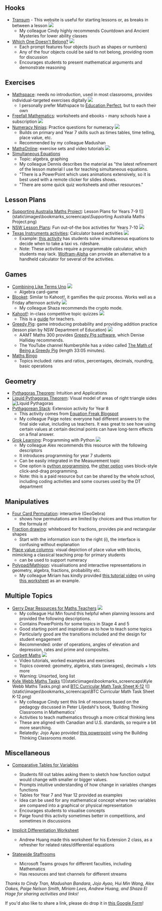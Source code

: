 ## Hooks
* [Transum](https://www.transum.org/Software/SW/Starter_of_the_day/index_page.asp) - This website is useful for starting lessons or, as breaks in between a lesson
![](static\images\bookmarks_screencaps\Transum.png)
	* My colleague Cindy highly recommends Countdown and Ancient Mysteries for lower ability classes
* [Which One Doesn't Belong?](https://wodb.ca/)
![](static\images\bookmarks_screencaps\wodb.png)
	* Each prompt features four objects (such as shapes or numbers)
	* Any of the four objects could be said to not belong, providing room for discussion
	* Encourages students to present mathematical arguments and demonstrate reasoning

## Exercises
* [Mathspace](https://help.mathspace.co/en/collections/93682-using-mathspace-as-a-teacher): needs no introduction, used in most classrooms, provides individual-targeted exercises digitally
![](static\images\bookmarks_screencaps\mathspace.png)
	* I personally prefer Mathspace to [Education Perfect](https://www.educationperfect.com/), but to each their own
* [Freefall Mathematics](https://freefallmathematics.com/products.htm): worksheets and ebooks - many schools have a subscription
![](static\images\bookmarks_screencaps\freefall_mathematics.png)
* [Numeracy Ninjas](https://www.numeracyninjas.org/): Practice questions for numeracy
![](static\images\bookmarks_screencaps\numeracy_ninjas.png)
	* Builds on primary and Year 7 skills such as times tables, time telling, place value, etc.
	* Recommended by my colleague Madushan
* [MathsOnline](https://www.mathsonline.com.au/info-for-teachers): exercise sets and video tutorials
![](static\images\bookmarks_screencaps\maths_online.png)
* [Simultaneous Equations](https://www.dropbox.com/scl/fo/0dabbxzgf7q392yez6q6i/h?rlkey=dgp3xrwizy1octt6pvuz2an8o&dl=0)
	* Topic: algebra, graphing
	* My colleague Dennis describes the material as "the latest refinement of the lesson material I use for teaching simultaneous equations.
	* "There is a PowerPoint which uses animations extensively, so it is best used with a remote clicker for slides shows.
	* "There are some quick quiz worksheets and other resources."

## Lesson Plans
* [Supporting Australia Maths Project](https://www.amsi.org.au/ESA_middle_years/Year7/Year7_md/Year7main.html): Lesson Plans for Years 7-9
![](static\images\bookmarks_screencaps\Supporting Australia Maths Project.png)
* [NSW Lesson Plans](https://education.nsw.gov.au/teaching-and-learning/curriculum/mathematics/mathematics-curriculum-resources-k-12/mathematics-7-10-resources): Fun out-of-the box activities for Years 7-10
![](static\images\bookmarks_screencaps\det_lesson_plans.png)
* [Texas Instruments activities](https://education.ti.com/en-au/seniornspiredcurriculum/aus-nz/nsw): Calculator based activities
![](static\images\bookmarks_screencaps\texas_instruments.png)
	* Example: [this activity](https://education.ti.com/en-au/seniornspiredcurriculum/aus-nz/detail?id=0E575E989E17478696FCD9966760231E&t=4F3490A6B252453E9D603D8739C4309F#!) has students solve simultaneous equations to decide when to take a taxi vs. rideshare.
	* Note: These activities require a programmable calculator, which students may lack. [Wolfram-Alpha](https://www.wolframalpha.com/) can provide an alternative to a handheld calculator for several of the activities.

## Games
* [Combining Like Terms Uno](https://www.frontporchmath.com/wp-content/uploads/2017/10/like-terms-uno.pdf)
![](static\images\bookmarks_screencaps\like_terms_uno.png)
	* Algebra card-game
* [Blooket](https://www.blooket.com/): Similar to Kahoot!, it gamifies the quiz process. Works well as a Friday afternoon activity
![](static\images\bookmarks_screencaps\blooket.png)
	* My colleague Shaza recommends the crypto mode.
* [Kahoot!](https://kahoot.com/): in-class competitive topic quizzes
![](static\images\bookmarks_screencaps\kahoot.png)
	* This is a [guide](https://kahoot.com/files/2021/06/StarterGuide_0621.pdf) for teachers.
* [Greedy Pig](static\pdfs\others_resources\mtm_reunion\det-nsw-greedy-pig.pdf): game introducing probability and providing addition practice (lesson plan by NSW Department of Education)
![](static\images\bookmarks_screencaps\greedy_pig.png)
	* AAMT Maths 300 provides [Greedy Pig software](https://lessons.maths300.com/greedy-pig), which Denise Halliday recommends.
	* The YouTube channel Numberphile has a video called [The Math of Being a Greedy Pig](https://www.youtube.com/watch?v=ULhRLGzoXQ0&ab_channel=Numberphile) (length 33:05 minutes).
* [Maths Bingo](https://mathsstarters.net/bingo)
	* Topics included: rates and ratios, percentages, decimals, rounding, basic operations



## Geometry
* [Pythagoras Theorem](https://betterexplained.com/articles/surprising-uses-of-the-pythagorean-theorem/): Intuition and Applications
* [Liquid Pythagoras Theorem](https://www.reddit.com/r/oddlysatisfying/comments/okry97/how_to_visually_prove_pythagoras_theorem_a%C2%B2_b%C2%B2_c%C2%B2/): Visual model of areas of right triangle sides
![Liquid Pythagoras](static\images\bookmarks_screencaps\Liquid_Pythagoras.png)
* [Pythagorean Stack](static\pdfs\others_resources\mtm_reunion\PythagoreanStack-PaigeNelson.pdf): Extension activity for Year 8
	* This activity comes from [Equation Freak Blogspot](https://EquationFreakBlogspot.com)
	* My colleague Paige notes: everyone had different answers to the final side value, including us teachers. It was great to see how using certain values at certain decimal points can have long-term effects on a final answer.
* [Grok Learning](https://groklearning.com/): Programming with Python
![](static\images\bookmarks_screencaps\Grok_Learning.png)
	* My colleague Alex recommends this resource with the following descriptors
	* It introduces programming for year 7 students
	* Can be easily integrated in the Measurement topic
	* One option is [python programming](https://groklearning.com/course/maths-yr7/), the [other option](https://groklearning.com/course/aca-dt-7-bk-geometry/) uses block-style click-and-drag programming.
	* Note: this is a paid resource but can be shared by the whole school, including coding activities and some courses used by the DT department
<!-- * [Dance Dance Transversal](static/pdfs/others_resources/mtm_reunion/Cindy-DanceDanceTransversal-Angles-activity.pdf): Game for Angle relationships
	* Cindy made this activity to teach co-interior angles, corresponding angles, etc.
	* Year 7-8
	* Fun team activity, requires some open space
	* Based on the popular game Dance Dance Revolution
 TODO: Need to add ppt link instead of pdf, and need to put songs in folder. make zip file
 -->

## Manipulatives
* [Four Card Permutation](https://www.geogebra.org/m/gmqatpq7): interactive (GeoGebra)
	* shows how permutations are limited by choices and thus intuition for the formula n!
* [Fraction drawing](https://apps.mathlearningcenter.org/fractions/): whiteboard for fractions, provides pie and rectangular shapes
	* Start with the information icon to the right (i), the interface is confusing without explanation
* [Place value columns](https://www.didax.com/apps/base-ten-blocks/): visual depiction of place value with blocks, mimicking a classical teaching prop for primary students
	* can be used to support numeracy
* [Polypad/Mathigon](https://polypad.amplify.com/): visualisations and interactive representations in geometry, algebra, fractions, probability etc.
	* My colleague Miriam has kindly provided [this tutorial video](https://drive.google.com/file/d/14SAUnBjVfp5k7cplvOTcKvpCM5dhmJ_F/view?pli=1) on using [this worksheet](https://polypad.amplify.com/p/eIKVcVDDtYEB3g) as an example.


## Multiple Topics
* [Gerry Dear Resources for Maths Teachers](http://maths.gerrydear.id.au/)
![](static\images\bookmarks_screencaps\gerrydear.png)
	* My colleague Hui Min found this helpful when planning lessons and provided the following descriptions.
	* Contains PowerPoints for some topics in Stage 4 and 5
	* Good starting point and inspiration as to how to teach some topics
	* Particularly good are the transitions included and the design for student engagement
	* Recommended: order of operations, angles of elevation and depression, rates and prime and composites.
* [Corbett Maths](https://corbettmaths.com/contents/)
![](static\images\bookmarks_screencaps\Corbett_maths.png)
	* Video tutorials, worked examples and exercises
	* Topics covered: geometry, algebra, stats (averages), decimals + lots more
	* Warning: Unsorted, long list
* [Kyle Webb Maths Tasks](https://tasks.kylewebb.ca/) ![](static\images\bookmarks_screencaps\Kyle Webb Maths Tasks.png) and [BTC Curricular Math Task Sheet K-12](https://docs.google.com/spreadsheets/d/1-tJ2DzGJ0JXpmcRJoJxsVBA3d0_2ygxfjH3c1s2GqLM/edit#gid=427306543) ![](static\images\bookmarks_screencaps\BTC Curricular Math Task Sheet K-12.png)
	* My colleague Cindy sent this link of resources based on the pedagogy discussed in Peter Liljedahl's book, 'Building Thinking Classrooms in Mathematics'
	* Activities to teach mathematics through a more critical thinking lens
	* These are aligned with Canadian and U.S. standards, so require a bit more searching.
	* Relatedly: Jojo Ayao provided [this powerpoint](static\pdfs\others_resources\mtm_reunion\11MAA_Lesson_1_BTC_script.pdf) using the Building Thinking Classrooms model.

## Miscellaneous
* [Comparative Tables for Variables](static\pdfs\others_resources\mtm_reunion\Comparative-Tables-Graphs-PaigeNelsonSmith.pdf)
 	* Students fill out tables asking them to sketch how function output would change with smaller or bigger values.
 	* Prompts intuitive understanding of how change in variables changes functions
 	* Tables for Year 7 and Year 12 provided as examples
 	*  Idea can be used for any mathematical concept where two variables are compared into a graphical or physical representation
 	* Encourages students to visualise concepts
 	* Paige found this activity sometimes better in competitions, and sometimes in discussions
* [Implicit Differentiation Worksheet](static\pdfs\others_resources\mtm_reunion\implicit_differentiation_worksheet.pdf)
	* Andrew Huang made this worksheet for his Extension 2 class, as a refresher for related rates/differential equations

* [Statewide Staffrooms](https://education.nsw.gov.au/teaching-and-learning/curriculum/statewide-staffrooms)
	* Microsoft Teams groups for different faculties, including Mathematics
	* Has resources and text channels for different streams


*Thanks to Cindy Tran, Madushan Bandara, Jojo Ayao, Hui Min Wang, Alex Oakes, Paige Nelson Smith, Miriam Lees, Andrew Huang, and Shaza El Hage for sharing activities and links!*

If you'd also like to share a link, please do drop it in [this Google Form](https://forms.gle/pwA9GYhyVSiYDhS66)!
